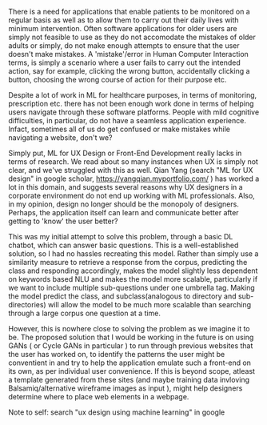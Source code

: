 There is a need for applications that enable patients to be monitored on a regular basis as well as to allow them to carry out their daily lives with minimum intervention. Often software applications for older users are simply not feasible to use as they do not accomodate the mistakes of older adults or simply, do not make enough attempts to ensure that the user doesn't make mistakes. A 'mistake'/error in Human Computer Interaction terms, is simply a scenario where a user fails to carry out the intended action, say for example, clicking the wrong button, accidentally clicking a button, choosing the wrong course of action for their purpose etc. 

Despite a lot of work in ML for healthcare purposes, in terms of monitoring,  prescription etc. there has not been enough work done in terms of helping users navigate through these software platforms. People with mild cognitive difficulties, in particular, do not have a seamless application experience. Infact, sometimes all of us do get confused or make mistakes while navigating a website, don't we?

Simply put, ML for UX Design or Front-End Development really lacks in terms of research.
We read about so many instances when UX is simply not clear, and we've struggled with this as well. Qian Yang (search "ML for UX design" in google scholar, https://yangqian.myportfolio.com/ ) has worked a lot in this domain, and suggests several reasons why UX designers in a corporate environment do not end up working with ML professionals. Also, in my opinion, design no longer should be the monopoly of designers. Perhaps, the application itself can learn and communicate better after getting to 'know' the user better? 

This was my initial attempt to solve this problem, through a basic DL chatbot, which can answer basic questions. This is a well-established solution, so I had no hassles recreating this model. Rather than simply use a similarity measure to retrieve a response from the corpus, predicting the class and responding accordingly, makes the model slightly less dependent on keywords based NLU and makes the model more scalable, particularly if we want to include multiple sub-questions under one umbrella tag. Making the model predict the class, and subclass(analogous to directory and sub-directories) will allow the model to be much more scalable than searching through a large corpus one question at a time.

However, this is nowhere close to solving the problem as we imagine it to be. The proposed solution that I would be working in the future is on using GANs ( or Cycle GANs in particular ) to run through previous websites that the user has worked on, to identify the patterns the user might be conventient in and try to help the application emulate such a front-end on its own, as per individual user convenience. If this is beyond scope, atleast a template generated from these sites (and maybe training data invloving Balsamiq/alternative wireframe images as input ), might help designers determine where to place web elements in a webpage.

Note to self: search "ux design using machine learning" in google
